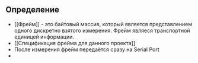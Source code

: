 ## Определение
- [[Фрейм]] - это байтовый массив, который является представлением одного дискретно взятого измерения. Фрейм являеся транспортной единицей информации.
- [[Спецификация фрейма для данного проекта]]
- После измерения фрейм передаётся сразу на Serial Port
-